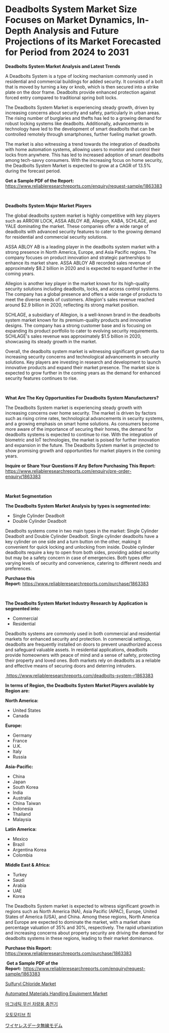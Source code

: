 <p><h1>Deadbolts System Market Size Focuses on Market Dynamics, In-Depth Analysis and Future Projections of its Market Forecasted for Period from 2024 to 2031</h1></p><p><strong>Deadbolts System Market Analysis and Latest Trends</strong></p>
<p><p>A Deadbolts System is a type of locking mechanism commonly used in residential and commercial buildings for added security. It consists of a bolt that is moved by turning a key or knob, which is then secured into a strike plate on the door frame. Deadbolts provide enhanced protection against forced entry compared to traditional spring bolt locks.</p><p>The Deadbolts System Market is experiencing steady growth, driven by increasing concerns about security and safety, particularly in urban areas. The rising number of burglaries and thefts has led to a growing demand for robust locking systems like deadbolts. Additionally, advancements in technology have led to the development of smart deadbolts that can be controlled remotely through smartphones, further fueling market growth.</p><p>The market is also witnessing a trend towards the integration of deadbolts with home automation systems, allowing users to monitor and control their locks from anywhere. This has led to increased adoption of smart deadbolts among tech-savvy consumers. With the increasing focus on home security, the Deadbolts System Market is expected to grow at a CAGR of 13.5% during the forecast period.</p></p>
<p><strong>Get a Sample PDF of the Report:&nbsp;</strong> <a href="https://www.reliableresearchreports.com/enquiry/request-sample/1863383">https://www.reliableresearchreports.com/enquiry/request-sample/1863383</a></p>
<p>&nbsp;</p>
<p><strong>Deadbolts System Major Market Players</strong></p>
<p><p>The global deadbolts system market is highly competitive with key players such as ARROW LOCK, ASSA ABLOY AB, Allegion, KABA, SCHLAGE, and YALE dominating the market. These companies offer a wide range of deadbolts with advanced security features to cater to the growing demand for residential and commercial security solutions.</p><p>ASSA ABLOY AB is a leading player in the deadbolts system market with a strong presence in North America, Europe, and Asia Pacific regions. The company focuses on product innovation and strategic partnerships to enhance its market share. ASSA ABLOY AB recorded sales revenue of approximately $8.2 billion in 2020 and is expected to expand further in the coming years.</p><p>Allegion is another key player in the market known for its high-quality security solutions including deadbolts, locks, and access control systems. The company has a global presence and offers a wide range of products to meet the diverse needs of customers. Allegion's sales revenue reached around $2.9 billion in 2020, reflecting its strong market position.</p><p>SCHLAGE, a subsidiary of Allegion, is a well-known brand in the deadbolts system market known for its premium-quality products and innovative designs. The company has a strong customer base and is focusing on expanding its product portfolio to cater to evolving security requirements. SCHLAGE's sales revenue was approximately $1.5 billion in 2020, showcasing its steady growth in the market.</p><p>Overall, the deadbolts system market is witnessing significant growth due to increasing security concerns and technological advancements in security solutions. Key players are investing in research and development to launch innovative products and expand their market presence. The market size is expected to grow further in the coming years as the demand for enhanced security features continues to rise.</p></p>
<p>&nbsp;</p>
<p><strong>What Are The Key Opportunities For Deadbolts System Manufacturers?</strong></p>
<p><p>The Deadbolts System market is experiencing steady growth with increasing concerns over home security. The market is driven by factors such as rising crime rates, technological advancements in security systems, and a growing emphasis on smart home solutions. As consumers become more aware of the importance of securing their homes, the demand for deadbolts systems is expected to continue to rise. With the integration of biometric and IoT technologies, the market is poised for further innovation and expansion in the future. The Deadbolts System market is projected to show promising growth and opportunities for market players in the coming years.</p></p>
<p><strong>Inquire or Share Your Questions If Any Before Purchasing This Report:</strong> <a href="https://www.reliableresearchreports.com/enquiry/pre-order-enquiry/1863383">https://www.reliableresearchreports.com/enquiry/pre-order-enquiry/1863383</a></p>
<p>&nbsp;</p>
<p><strong>Market Segmentation</strong></p>
<p><strong>The Deadbolts System Market Analysis by types is segmented into:</strong></p>
<p><ul><li>Single Cylinder Deadbolt</li><li>Double Cylinder Deadbolt</li></ul></p>
<p><p>Deadbolts systems come in two main types in the market: Single Cylinder Deadbolt and Double Cylinder Deadbolt. Single cylinder deadbolts have a key cylinder on one side and a turn button on the other, making it convenient for quick locking and unlocking from inside. Double cylinder deadbolts require a key to open from both sides, providing added security but may be a safety concern in case of emergencies. Both types offer varying levels of security and convenience, catering to different needs and preferences.</p></p>
<p><strong>Purchase this Report:&nbsp;</strong><a href="https://www.reliableresearchreports.com/purchase/1863383">https://www.reliableresearchreports.com/purchase/1863383</a></p>
<p>&nbsp;</p>
<p><strong>The Deadbolts System Market Industry Research by Application is segmented into:</strong></p>
<p><ul><li>Commercial</li><li>Residential</li></ul></p>
<p><p>Deadbolts systems are commonly used in both commercial and residential markets for enhanced security and protection. In commercial settings, deadbolts are frequently installed on doors to prevent unauthorized access and safeguard valuable assets. In residential applications, deadbolts provide homeowners with peace of mind and a sense of safety, protecting their property and loved ones. Both markets rely on deadbolts as a reliable and effective means of securing doors and deterring intruders.</p></p>
<p><a href="https://www.reliableresearchreports.com/deadbolts-system-r1863383">&nbsp;https://www.reliableresearchreports.com/deadbolts-system-r1863383</a></p>
<p><strong>In terms of Region, the Deadbolts System Market Players available by Region are:</strong></p>
<p>
    <p> <strong> North America: </strong>
        <ul>
            <li>United States</li>
            <li>Canada</li>
        </ul>
        </p> 
    <p> <strong> Europe: </strong>
        <ul>
            <li>Germany</li>
            <li>France</li>
            <li>U.K.</li>
            <li>Italy</li>
            <li>Russia</li>
        </ul>
        </p> 
    <p> <strong> Asia-Pacific: </strong>
        <ul>
            <li>China</li>
            <li>Japan</li>
            <li>South Korea</li>
            <li>India</li>
            <li>Australia</li>
            <li>China Taiwan</li>
            <li>Indonesia</li>
            <li>Thailand</li>
            <li>Malaysia</li>
        </ul>
        </p> 
    <p> <strong> Latin America: </strong>
        <ul>
            <li>Mexico</li>
            <li>Brazil</li>
            <li>Argentina Korea</li>
            <li>Colombia</li>
        </ul>
        </p> 
    <p> <strong> Middle East & Africa: </strong>
        <ul>
            <li>Turkey</li>
            <li>Saudi</li>
            <li>Arabia</li>
            <li>UAE</li>
            <li>Korea</li>
        </ul>
    </p>
    </p>
<p><p>The Deadbolts System market is expected to witness significant growth in regions such as North America (NA), Asia Pacific (APAC), Europe, United States of America (USA), and China. Among these regions, North America and Europe are expected to dominate the market, with a market share percentage valuation of 35% and 30%, respectively. The rapid urbanization and increasing concerns about property security are driving the demand for deadbolts systems in these regions, leading to their market dominance.</p></p>
<p><strong>Purchase this Report: </strong><a href="https://www.reliableresearchreports.com/purchase/1863383">https://www.reliableresearchreports.com/purchase/1863383</a></p>
<p>&nbsp;<strong>Get a Sample PDF of the Report:&nbsp;&nbsp;</strong><a href="https://www.reliableresearchreports.com/enquiry/request-sample/1863383">https://www.reliableresearchreports.com/enquiry/request-sample/1863383</a></p>
<p><strong></strong></p>
<p><p><a href="https://issuu.com/reportprime-2/docs/sulfuryl-chloride-market-size-2030.pptx">Sulfuryl Chloride Market</a></p><p><a href="https://github.com/jhcraigie/Market-Research-Report-List-3/blob/main/automated-materials-handling-equipment-market.md">Automated Materials Handling Equipment Market</a></p><p><a href="https://github.com/vsn7qpua81q/Market-Research-Report-List-1/blob/main/235784239785.md">마그네틱 무선 차량용 충전기</a></p><p><a href="https://medium.com/@ishacian.georges/%EC%98%A4%ED%86%A0%EB%AA%A8%ED%8B%B0%EB%B8%8C-%EC%B9%A9-%EC%8B%9C%EC%9E%A5-%EB%B6%84%EC%84%9D-%EB%B0%8F-%ED%81%AC%EA%B8%B0-%EC%98%88%EC%B8%A1%EC%9D%80-2024%EB%85%84%EB%B6%80%ED%84%B0-2031%EB%85%84%EA%B9%8C%EC%A7%80%EC%9D%98-%EA%B8%B0%EA%B0%84%EC%9D%84-%EB%8C%80%EC%83%81%EC%9C%BC%EB%A1%9C-%ED%95%9C%EB%8B%A4-cdc0e9f61497">오토모티브 칩</a></p><p><a href="https://medium.com/@annchovey1988/%E3%83%AF%E3%82%A4%E3%83%A4%E3%83%AC%E3%82%B9%E3%83%87%E3%83%BC%E3%82%BF%E7%84%A1%E7%B7%9A%E3%83%A2%E3%83%87%E3%83%A0%E5%B8%82%E5%A0%B4-%E5%B8%82%E5%A0%B4%E3%82%B7%E3%82%A7%E3%82%A2-%E5%B8%82%E5%A0%B4%E3%83%88%E3%83%AC%E3%83%B3%E3%83%89-%E3%81%8A%E3%82%88%E3%81%B3%E5%B0%86%E6%9D%A5%E3%81%AE%E6%88%90%E9%95%B7%E3%82%92%E6%8E%A2%E3%82%8B-34f1461e2854">ワイヤレスデータ無線モデム</a></p></p>